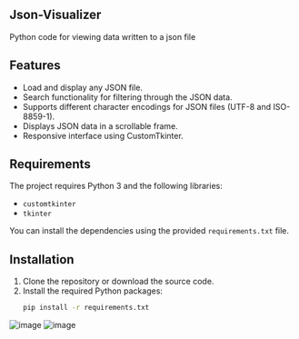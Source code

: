 ## Json-Visualizer
Python code for viewing data written to a json file

## Features

- Load and display any JSON file.
- Search functionality for filtering through the JSON data.
- Supports different character encodings for JSON files (UTF-8 and ISO-8859-1).
- Displays JSON data in a scrollable frame.
- Responsive interface using CustomTkinter.

## Requirements

The project requires Python 3 and the following libraries:
- `customtkinter`
- `tkinter`

You can install the dependencies using the provided `requirements.txt` file.

## Installation

1. Clone the repository or download the source code.
2. Install the required Python packages:
   ```bash
   pip install -r requirements.txt

![image](https://github.com/user-attachments/assets/d4d637a8-ec0c-4dbf-9fd7-c56b1c2a55a1)
![image](https://github.com/user-attachments/assets/b96a2bfd-aeba-4151-8bd9-c36aea8ee43e)


